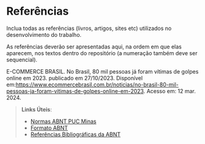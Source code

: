 # Referências

Inclua todas as referências (livros, artigos, sites etc) utilizados no desenvolvimento do trabalho.

As referências deverão ser apresentadas aqui, na ordem em que elas aparecem, nos textos dentro do repositório (a numeração também deve ser sequencial).

E-COMMERCE BRASIL. No Brasil, 80 mil pessoas já foram vítimas de golpes online em 2023. publicado em 27/10/2023. 
Disponível em:https://www.ecommercebrasil.com.br/noticias/no-brasil-80-mil-pessoas-ja-foram-vitimas-de-golpes-online-em-2023.
Acesso em: 12 mar. 2024.

> **Links Úteis**:
> - [Normas ABNT PUC Minas](http://portal.pucminas.br/biblioteca/documentos/ABNT-Formatar-indicar-citacoes-e-referencia-las.pdf)
> - [Formato ABNT](https://www.normastecnicas.com/abnt/trabalhos-academicos/referencias/)
> - [Referências Bibliográficas da ABNT](https://comunidade.rockcontent.com/referencia-bibliografica-abnt/)

